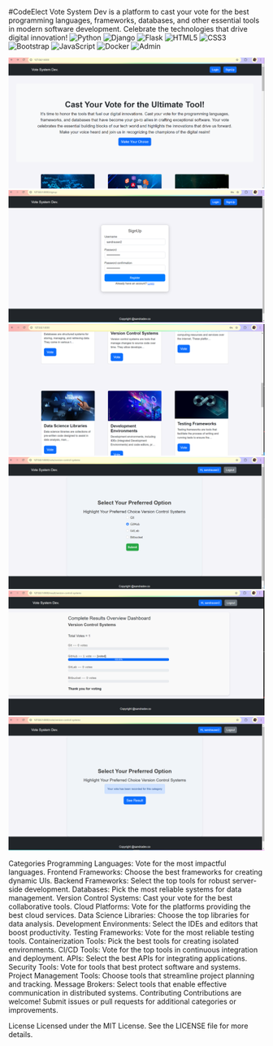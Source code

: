 
#CodeElect
Vote System Dev is a platform to cast your vote for the best programming languages, frameworks, databases, and other essential tools in modern software development. Celebrate the technologies that drive digital innovation!
![Python](https://img.shields.io/badge/Python-3776AB?style=flat&logo=python&logoColor=ffffff)
![Django](https://img.shields.io/badge/Django-092E20?style=flat&logo=django&logoColor=ffffff)
![Flask](https://img.shields.io/badge/Flask-000000?style=flat&logo=flask&logoColor=ffffff)
![HTML5](https://img.shields.io/badge/HTML5-E34F26?style=flat&logo=html5&logoColor=ffffff)
![CSS3](https://img.shields.io/badge/CSS3-1572B6?style=flat&logo=css3&logoColor=ffffff)
![Bootstrap](https://img.shields.io/badge/Bootstrap-7952B3?style=flat&logo=bootstrap&logoColor=ffffff)
![JavaScript](https://img.shields.io/badge/JavaScript-F7DF1E?style=flat&logo=javascript&logoColor=000000)
![Docker](https://img.shields.io/badge/Docker-2496ED?style=flat&logo=docker&logoColor=ffffff)
![Admin](https://img.shields.io/badge/Admin-2E7D32?style=flat&logo=google&logoColor=ffffff)

![](evote1.png)
![](evote2.png)
![](evote3.png)
![](evote4.png)
![](evote5.png)
![](evote6.png)













Categories
Programming Languages: Vote for the most impactful languages.
Frontend Frameworks: Choose the best frameworks for creating dynamic UIs.
Backend Frameworks: Select the top tools for robust server-side development.
Databases: Pick the most reliable systems for data management.
Version Control Systems: Cast your vote for the best collaborative tools.
Cloud Platforms: Vote for the platforms providing the best cloud services.
Data Science Libraries: Choose the top libraries for data analysis.
Development Environments: Select the IDEs and editors that boost productivity.
Testing Frameworks: Vote for the most reliable testing tools.
Containerization Tools: Pick the best tools for creating isolated environments.
CI/CD Tools: Vote for the top tools in continuous integration and deployment.
APIs: Select the best APIs for integrating applications.
Security Tools: Vote for tools that best protect software and systems.
Project Management Tools: Choose tools that streamline project planning and tracking.
Message Brokers: Select tools that enable effective communication in distributed systems.
Contributing
Contributions are welcome! Submit issues or pull requests for additional categories or improvements.

License
Licensed under the MIT License. See the LICENSE file for more details.


